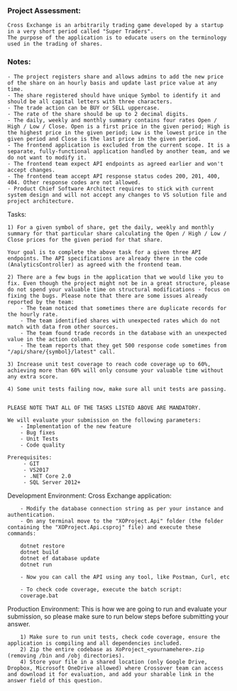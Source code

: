 ### Project Assessment:
    Cross Exchange is an arbitrarily trading game developed by a startup in a very short period called "Super Traders". 
    The purpose of the application is to educate users on the terminology used in the trading of shares.

### Notes:
    - The project registers share and allows admins to add the new price of the share on an hourly basis and update last price value at any time.
    - The share registered should have unique Symbol to identify it and should be all capital letters with three characters.
    - The trade action can be BUY or SELL uppercase.
    - The rate of the share should be up to 2 decimal digits.
    - The daily, weekly and monthly summary contains four rates Open / High / Low / Close. Open is a first price in the given period; High is the highest price in the given period; Low is the lowest price in the given period and Close is the last price in the given period.
    - The frontend application is excluded from the current scope. It is a separate, fully-functional application handled by another team, and we do not want to modify it.
    - The frontend team expect API endpoints as agreed earlier and won't accept changes.
    - The frontend team accept API response status codes 200, 201, 400, 404. Other response codes are not allowed.
    - Product Chief Software Architect requires to stick with current system design and will not accept any changes to VS solution file and project architecture.

Tasks:

    1) For a given symbol of share, get the daily, weekly and monthly summary for that particular share calculating the Open / High / Low / Close prices for the given period for that share. 

    Your goal is to complete the above task for a given three API endpoints. The API specifications are already there in the code (AnalyticsController) as agreed with the frontend team. 

    2) There are a few bugs in the application that we would like you to fix. Even though the project might not be in a great structure, please do not spend your valuable time on structural modifications - focus on fixing the bugs. Please note that there are some issues already reported by the team: 
        - The team noticed that sometimes there are duplicate records for the hourly rate.
        - The team identified shares with unexpected rates which do not match with data from other sources.
        - The team found trade records in the database with an unexpected value in the action column.
        - The team reports that they get 500 response code sometimes from "/api/share/{symbol}/latest" call.

    3) Increase unit test coverage to reach code coverage up to 60%, achieving more than 60% will only consume your valuable time without any extra score.
    
    4) Some unit tests failing now, make sure all unit tests are passing.
    

    PLEASE NOTE THAT ALL OF THE TASKS LISTED ABOVE ARE MANDATORY.

    We will evaluate your submission on the following parameters:
        - Implementation of the new feature
        - Bug fixes
        - Unit Tests
        - Code quality

    Prerequisites:
         - GIT
         - VS2017
         - .NET Core 2.0
         - SQL Server 2012+


   Development Environment:
        Cross Exchange application:
        
        - Modify the database connection string as per your instance and authentication.
        - On any terminal move to the "XOProject.Api" folder (the folder containing the "XOProject.Api.csproj" file) and execute these commands:

        dotnet restore
        dotnet build
        dotnet ef database update
        dotnet run

        - Now you can call the API using any tool, like Postman, Curl, etc 
        
        - To check code coverage, execute the batch script:
        coverage.bat

   Production Environment:
        This is how we are going to run and evaluate your submission, so please make sure to run below steps before submitting your answer.

        1) Make sure to run unit tests, check code coverage, ensure the application is compiling and all dependencies included.
        2) Zip the entire codebase as XoProject_<yournamehere>.zip (removing /bin and /obj directories).
        4) Store your file in a shared location (only Google Drive, Dropbox, Microsoft OneDrive allowed) where Crossover team can access and download it for evaluation, and add your sharable link in the answer field of this question. 
